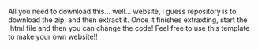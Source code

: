 All you need to download this... well... website, i guess repository is to download the zip, and then extract it. Once it finishes extraxting, start the .html file and then you can change the code! Feel free to use this template to make your own website!!
